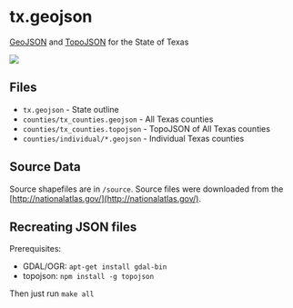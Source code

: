 # tx.geojson

[GeoJSON](http://geojson.org/) and [TopoJSON](https://github.com/mbostock/topojson/wiki) for the State of Texas

![](https://raw.githubusercontent.com/TNRIS/tx.geojson/master/img/texas.png)

## Files

- `tx.geojson` - State outline
- `counties/tx_counties.geojson` - All Texas counties
- `counties/tx_counties.topojson` - TopoJSON of All Texas counties
- `counties/individual/*.geojson` - Individual Texas counties

## Source Data

Source shapefiles are in `/source`. Source files were downloaded from the [http://nationalatlas.gov/](http://nationalatlas.gov/).

## Recreating JSON files

Prerequisites:

- GDAL/OGR: `apt-get install gdal-bin`
- topojson: `npm install -g topojson`

Then just run `make all`